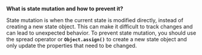 **What is state mutation and how to prevent it?**

State mutation is when the current state is modified directly, instead of creating a new state object. This can make it difficult to track changes and can lead to unexpected behavior. To prevent state mutation, you should use the spread operator or **`Object.assign()`** to create a new state object and only update the properties that need to be changed.